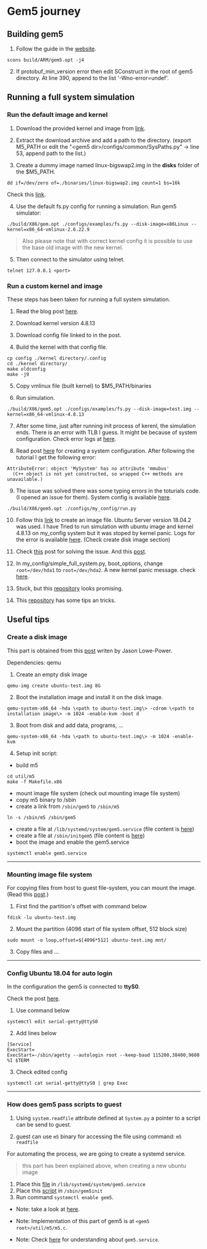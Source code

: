 # Gem5 journey

## Building gem5

1. Follow the guide in the [website](http://gem5.org/Introduction).
```
scons build/ARM/gem5.opt -j4
```

2. If protobuf_min_version error then edit SConstruct in the root of gem5 directory.
At line 390, append to the list '-Wno-error=undef'.

## Running a full system simulation

### Run the default image and kernel

1. Download the provided kernel and image from [link](http://gem5.org/Download).

2. Extract the download archive and add a path to the directory. (export M5_PATH or
edit the "\<gem5 dir\>/configs/common/SysPaths.py" -> line 53, append path to the list.)

3. Create a dummy image named linux-bigswap2.img in the **disks** folder of the $M5_PATH.
```
dd if=/dev/zero of=./binaries/linux-bigswap2.img count=1 bs=16k
```
Check this [link](https://stackoverflow.com/questions/56319473/gem-5-ioerror-cant-find-a-path-to-system-files-full-system-x86-simulation-set).

4. Use the default fs.py config for running a simulation.
Run gem5 simulator: 
```
./build/X86/gem.opt ./configs/examples/fs.py --disk-image=x86Linux --kernel=x86_64-vmlinux-2.6.22.9
```
>Also please note that with correct kernel config it is possible to use the base old image with the new kernel.

5. Then connect to the simulator using telnet.
```
telnet 127.0.0.1 <port>
```

### Run a custom kernel and image

These steps has been taken for running a full system simulation.

1. Read the blog post [here](http://www.lowepower.com/jason/setting-up-gem5-full-system.html).

2. Download kernel version 4.8.13

3. Download config file linked to in the post.

4. Build the kernel with that config file.
```
cp config ./kernel directory/.config
cd ./kernel directory/
make oldconfig
make -j9
```

5. Copy vmlinux file (built kernel) to $M5_PATH/binaries

6. Run simulation.
```
./build/X86/gem5.opt ./configs/examples/fs.py --disk-image=test.img --kernel=x86_64-vmlinux-4.8.13
```

7. After some time, just after running init process of kerenl, the simulation ends.
There is an error with TLB I guess. It might be because of system configuration.
Check error logs at [here](./tlb_assertion_error).

8. Read post [here](http://learning.gem5.org/book/part5/fs_config.html)
for creating a system configuration.
After following the tutorial I get the following error:
```
AttributeError: object 'MySystem' has no attribute 'mmubus'
  (C++ object is not yet constructed, so wrapped C++ methods are unavailable.)
```

9. The issue was solved there was some typing errors in the toturials code.
(I opened an issue for them).
System config is available [here](./my_config).
```
./build/X86/gem5.opt ./configs/my_config/run.py
```

10. Follow this [link](http://www.lowepower.com/jason/setting-up-gem5-full-system.html)
to create an image file. Ubuntu Server version 18.04.2 was used.
I have Tried to run simulation with ubuntu image and kernel 4.8.13 on my_config system
but it was stoped by kernel panic.
Logs for the error is available [here](./kernel-panic/).
(Check create disk image section)

11. Check [this](https://askubuntu.com/questions/41930/kernel-panic-not-syncing-vfs-unable-to-mount-root-fs-on-unknown-block0-0) post for solving the issue.
And this [post](https://wiki.gentoo.org/wiki/Knowledge_Base:Unable_to_mount_root_fs).

12. In my_config/simple_full_system.py, boot_options, change `root=/dev/hda1` to `root=/dev/hda2`. 
A new kernel panic message. check [here](./kernel-panic-2).

13. Stuck, but this [repository](https://github.com/cirosantilli/linux-kernel-module-cheat/tree/6aa2f783a8a18589ae66e85f781f86b08abb3397#gem5-system-parameters) looks promising.

14. This [repository](https://github.com/tukl-msd/gem5.TnT) has some tips an tricks.

## Useful tips
### Create a disk image
This part is obtained from this [post](http://www.lowepower.com/jason/setting-up-gem5-full-system.html)
writen by Jason Lowe-Power.

Dependencies: qemu

1. Create an empty disk image
```
qemu-img create ubuntu-test.img 8G
```

2. Boot the installation image and install it on the disk image.
```
qemu-system-x86_64 -hda \<path to ubuntu-test.img\> -cdrom \<path to installation image\> -m 1024 -enable-kvm -boot d
```

3. Boot from disk and add data, programs, ...
```
qemu-system-x86_64 -hda \<path to ubuntu-test.img\> -m 1024 -enable-kvm
```

4. Setup init script:
* build m5 
```
cd util/m5
make -f Makefile.x86
```
* mount image file system (check out mounting image file system)
* copy m5 binary to /sbin
* create a link from `/sbin/gem5` to `/sbin/m5`
```
ln -s /sbin/m5 /sbin/gem5
```
* create a file at `/lib/systemd/system/gem5.service`
(file content is [here](./init_script/gem5.service))
* create a file at `/sbin/initgem5`
(file content is [here](./init_script/initgem5))
* boot the image and enable the gem5.service
```
systemctl enable gem5.service
```

---

### Mounting image file system
For copying files from host to guest file-system, you can mount the image.
(Read this [post](https://www.cnx-software.com/2011/09/29/how-to-transfer-files-between-host-and-qemu/).)

1. First find the partition's offset with command below
```
fdisk -lu ubuntu-test.img
```

2. Mount the partition
(4096 start of file system offset, 512 block size)
```
sudo mount -o loop,offset=$[4096*512] ubuntu-test.img mnt/
```

3. Copy files and ...

---

### Config Ubuntu 18.04 for auto login
In the configuration the gem5 is connected to **ttyS0**.

Check the post [here](https://unix.stackexchange.com/questions/297252/how-do-you-configure-autologin-in-debian-jessie).

1. Use command below
```
systemctl edit serial-getty@ttyS0
```

2. Add lines below
```
[Service]
ExecStart=
ExecStart=-/sbin/agetty --autologin root --keep-baud 115200,38400,9600 %I $TERM
```

3. Check edited config
```
systemctl cat serial-getty@ttyS0 | grep Exec
```

---

### How does gem5 pass scripts to guest

1. Using `system.readfile` attribute defined at `System.py` a pointer 
to a script can be send to guest.

2. guest can use `m5` binary for accessing the file using command:
`m5 readfile`

For automating the process, we are going to create a systemd service.
>this part has been explained above, when creating a new ubuntu image

1. Place this [file](./init_script/gem5.service) in `/lib/systemd/system/gem5.service`
2. Place this [script](./init_scrip/gem5init) in `/sbin/gem5init`
3. Run command `systemctl enable gem5`.

* Note: take a look at [here](https://stackoverflow.com/questions/49516399/how-to-use-m5-readfile-and-m5-execfile-in-gem5/49538051).

* Note: Implementation of this part of gem5 is at `<gem5 root>/util/m5/m5.c`.

* Note: Check [here](https://www.freedesktop.org/software/systemd/man/systemd.service.html) for understanding about `gem5.service`.

